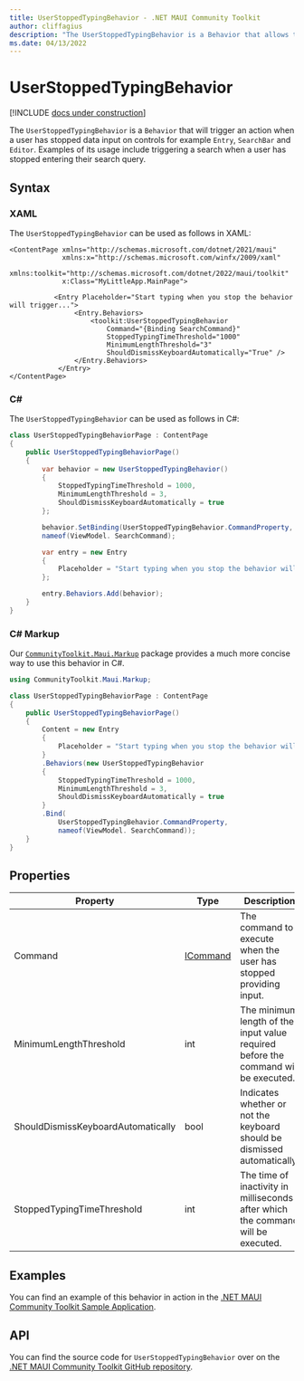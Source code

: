 ```yaml
---
title: UserStoppedTypingBehavior - .NET MAUI Community Toolkit
author: cliffagius
description: "The UserStoppedTypingBehavior is a Behavior that allows the user to trigger an action when a user has stopped data input an Entry. Examples of its usage include triggering a search when a user has stopped entering their search query."
ms.date: 04/13/2022
---
```


# UserStoppedTypingBehavior

[!INCLUDE [docs under construction](../includes/preview-note.md)]

The `UserStoppedTypingBehavior` is a `Behavior` that will trigger an action when a user has stopped data input on controls for example `Entry`, `SearchBar` and `Editor`. Examples of its usage include triggering a search when a user has stopped entering their search query.

## Syntax

### XAML

The `UserStoppedTypingBehavior` can be used as follows in XAML:

```xaml
<ContentPage xmlns="http://schemas.microsoft.com/dotnet/2021/maui"
             xmlns:x="http://schemas.microsoft.com/winfx/2009/xaml"
             xmlns:toolkit="http://schemas.microsoft.com/dotnet/2022/maui/toolkit"
             x:Class="MyLittleApp.MainPage">
     
           <Entry Placeholder="Start typing when you stop the behavior will trigger...">
                <Entry.Behaviors>
                    <toolkit:UserStoppedTypingBehavior 
                        Command="{Binding SearchCommand}"
                        StoppedTypingTimeThreshold="1000"
                        MinimumLengthThreshold="3"
                        ShouldDismissKeyboardAutomatically="True" />
                </Entry.Behaviors>
            </Entry>
</ContentPage>
```

### C#

The `UserStoppedTypingBehavior` can be used as follows in C#:

```csharp
class UserStoppedTypingBehaviorPage : ContentPage
{
    public UserStoppedTypingBehaviorPage()
    {
        var behavior = new UserStoppedTypingBehavior()
        {
            StoppedTypingTimeThreshold = 1000,
            MinimumLengthThreshold = 3,
            ShouldDismissKeyboardAutomatically = true
        };

        behavior.SetBinding(UserStoppedTypingBehavior.CommandProperty, 
        nameof(ViewModel. SearchCommand);

        var entry = new Entry
        {
            Placeholder = "Start typing when you stop the behavior will trigger..."
        };

        entry.Behaviors.Add(behavior);
    }
}
```

### C# Markup

Our [`CommunityToolkit.Maui.Markup`](../markup/markup.md) package provides a much more concise way to use this behavior in C#.

```csharp
using CommunityToolkit.Maui.Markup;

class UserStoppedTypingBehaviorPage : ContentPage
{
    public UserStoppedTypingBehaviorPage()
    {
        Content = new Entry
        {
            Placeholder = "Start typing when you stop the behavior will trigger..."
        }
        .Behaviors(new UserStoppedTypingBehavior
        {
            StoppedTypingTimeThreshold = 1000,
            MinimumLengthThreshold = 3,
            ShouldDismissKeyboardAutomatically = true
        }
        .Bind(
            UserStoppedTypingBehavior.CommandProperty, 
            nameof(ViewModel. SearchCommand));                    
    }
}
```

## Properties

|Property  |Type  |Description  |
|---------|---------|---------|
| Command | [ICommand](xref:System.Windows.Input.ICommand) | The command to execute when the user has stopped providing input. |
| MinimumLengthThreshold | int | The minimum length of the input value required before the command will be executed. |
| ShouldDismissKeyboardAutomatically | bool | Indicates whether or not the keyboard should be dismissed automatically. |
| StoppedTypingTimeThreshold | int | The time of inactivity in milliseconds after which the command will be executed. |

## Examples

You can find an example of this behavior in action in the [.NET MAUI Community Toolkit Sample Application](https://github.com/CommunityToolkit/Maui/blob/main/samples/CommunityToolkit.Maui.Sample/Pages/Behaviors/UserStoppedTypingBehaviorPage.xaml).

## API

You can find the source code for `UserStoppedTypingBehavior` over on the [.NET MAUI Community Toolkit GitHub repository](https://github.com/CommunityToolkit/Maui/blob/main/src/CommunityToolkit.Maui/Behaviors/UserStoppedTypingBehavior.shared.cs).

